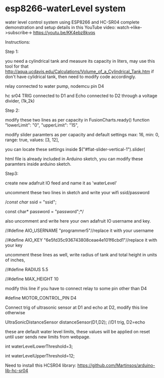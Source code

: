 # esp8266-waterLevel system
water level control system using ESP8266 and HC-SR04
complete demonstration and setup details in this YouTube video: watch->like->subscribe-> https://youtu.be/KK4ebz8kvqs 

Instructions:

Step 1: 

you need a cylindrical tank and measure its capacity in liters, may use this tool for that
http://aqua.ucdavis.edu/Calculations/Volume_of_a_Cylindrical_Tank.htm
if don't have cylidrical tank, then need to modify code accordingly.

relay connected to water pump, nodemcu pin D4

hc sr04 TRIG connected to D1 and Echo connected to D2 through a voltage divider, (1k,2k)

Step 2:

modify these two lines as per capacity in FusionCharts.ready() function
"lowerLimit": "0",
"upperLimit": "15",

modify  slider paramters as per capacity and default settings
max: 16,
min: 0,
range: true,
values: [3, 12],

you can locate these settings inside $("#flat-slider-vertical-1").slider(

html file is already included in Arduino sketch, you can modify these paramters inside arduino sketch.

Step3:

create new adafruit IO feed and name it as 'waterLevel'

uncomment these two lines in sketch and write your wifi ssid/password

/*const char* ssid = "ssid";

const char* password = "password";*/

also uncomment and write here your own adafruit IO username and key.

//#define AIO_USERNAME    "programmer5"//replace it with your username

//#define AIO_KEY         "6e5fd35c936743808ceae4e101f6cbd1"//replace it with your key

uncomment these lines as well, write radius of tank and total height in units of inches,

//#define RADIUS 5.5

//#define MAX_HEIGHT 10

modify this line if you have to connect relay to some pin other than D4

#define MOTOR_CONTROL_PIN D4 

Connect trig of ultrasonic sensor at D1 and echo at D2, modify this line otherwise

UltraSonicDistanceSensor distanceSensor(D1,D2);  //D1 trig, D2=echo

these are default water level limits, these values will be applied on reset until user sends new limits from webpage. 

int waterLevelLowerThreshold=3;

int waterLevelUpperThreshold=12;

Need to install this HCSR04 library: https://github.com/Martinsos/arduino-lib-hc-sr04
